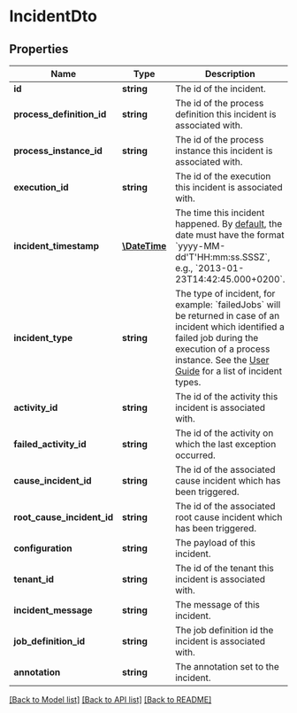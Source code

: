 # IncidentDto

## Properties
Name | Type | Description | Notes
------------ | ------------- | ------------- | -------------
**id** | **string** | The id of the incident. | [optional] 
**process_definition_id** | **string** | The id of the process definition this incident is associated with. | [optional] 
**process_instance_id** | **string** | The id of the process instance this incident is associated with. | [optional] 
**execution_id** | **string** | The id of the execution this incident is associated with. | [optional] 
**incident_timestamp** | [**\DateTime**](\DateTime.md) | The time this incident happened. By [default](https://docs.camunda.org/manual/7.21/reference/rest/overview/date-format/), the date must have the format &#x60;yyyy-MM-dd&#x27;T&#x27;HH:mm:ss.SSSZ&#x60;, e.g., &#x60;2013-01-23T14:42:45.000+0200&#x60;. | [optional] 
**incident_type** | **string** | The type of incident, for example: &#x60;failedJobs&#x60; will be returned in case of an incident which identified a failed job during the execution of a process instance. See the [User Guide](https://docs.camunda.org/manual/7.21/user-guide/process-engine/incidents/#incident-types) for a list of incident types. | [optional] 
**activity_id** | **string** | The id of the activity this incident is associated with. | [optional] 
**failed_activity_id** | **string** | The id of the activity on which the last exception occurred. | [optional] 
**cause_incident_id** | **string** | The id of the associated cause incident which has been triggered. | [optional] 
**root_cause_incident_id** | **string** | The id of the associated root cause incident which has been triggered. | [optional] 
**configuration** | **string** | The payload of this incident. | [optional] 
**tenant_id** | **string** | The id of the tenant this incident is associated with. | [optional] 
**incident_message** | **string** | The message of this incident. | [optional] 
**job_definition_id** | **string** | The job definition id the incident is associated with. | [optional] 
**annotation** | **string** | The annotation set to the incident. | [optional] 

[[Back to Model list]](../../README.md#documentation-for-models) [[Back to API list]](../../README.md#documentation-for-api-endpoints) [[Back to README]](../../README.md)

